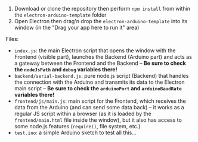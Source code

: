 1. Download or clone the repository then perform `npm install` from within the `electron-arduino-template` folder
2. Open Electron then drag'n drop the `electron-arduino-template` into its window (in the "Drag your app here to run it" area)

Files:

* `index.js`: the main Electron script that opens the window with the Frontend (visible part), launches the Backend (Arduino part) and acts as a gateway between the Frontend and the Backend – **Be sure to check the `nodeJsPath` and `debug` variables there!**
* `backend/serial-backend.js`: pure node.js script (Backend) that handles the connection with the Arduino and transmits its data to the Electron main script – **Be sure to check the `arduinoPort` and `arduinoBaudRate` variables there!**
* `frontend/js/main.js`: main script for the Frontend, which receives the data from the Arduino (and can send some data back) – it works as a regular JS script within a browser (as it is loaded by the `frontend/main.html` file inside the window), but it also has access to some node.js features (`require()`, file system, etc.)
* `test.ino`: a simple Arduino sketch to test all this...
